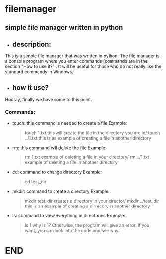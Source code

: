 # filemanager
## simple file manager written in python

- ## description:
This is a simple file manager that was written in python. The file manager is a console program where you 
enter commands (commands are in the section "How to use it?"). It will be useful for those who do not 
really like the standard commands in Windows.
- ## how it use?
Hooray, finally we have come to this point.
### Commands:
- touch: this command is needed to create a file
  Example:
  > touch 1.txt
  this will create the file in the directory you are in/
  > touch ../1.txt
  this is an example of creating a file in another directory
- rm: this command will delete the file
  Example:
   > rm 1.txt
   example of deleting a file in your directory/
   > rm ../1.txt
   example of deleting a file in another directory
- cd: command to change directory
  Example:
   > cd test_dir
- mkdir: command to create a directory
  Example: 
   > mkdir test_dir
   creates a directory in your director/
   > mkdir ../test_dir
   this is an example of creating a dirrecory in another directory
- ls: command to view everything in directories
  Example:
   > ls 1
   why ls 1? Otherwise, the program will give an error. If you want, you can look into the code and see why.
# END
